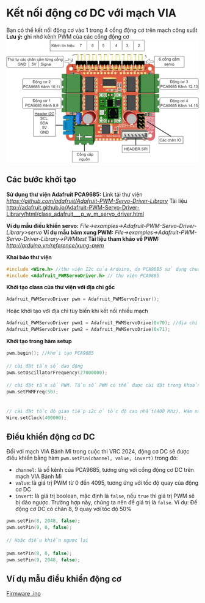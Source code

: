 # Kết nối động cơ DC với mạch VIA

Bạn có thể kết nối động cơ vào 1 trong 4 cổng động cơ trên mạch công suất
**Lưu ý:** ghi nhớ kênh PWM của các cổng động cơ
![](via_motorshield_ports.png)

## Các bước khởi tạo
**Sử dụng thư viện Adafruit PCA9685:**
Link tải thư viện
*https://github.com/adafruit/Adafruit-PWM-Servo-Driver-Library*
Tài liệu
http://adafruit.github.io/Adafruit-PWM-Servo-Driver-Library/html/class_adafruit___p_w_m_servo_driver.html

**Ví dụ mẫu điều khiển servo:**
*File->examples->Adafruit-PWM-Servo-Driver-Library>servo*
**Ví dụ mẫu băm xung PWM:**
*File->examples->Adafruit-PWM-Servo-Driver-Library->PWMtest*
**Tài liệu tham khảo về PWM:**
*http://arduino.vn/reference/xung-pwm*

**Khai báo thư viện**
``` cpp
#include <Wire.h> //thư viện I2c của Arduino, do PCA9685 sử dụng chuẩn giao tiếp i2c nên thư viện này bắt buộc phải khai báo 
#include <Adafruit_PWMServoDriver.h> // thư viện PCA9685
```

**Khởi tạo class của thư viện với địa chỉ gốc**
``` cpp
Adafruit_PWMServoDriver pwm = Adafruit_PWMServoDriver();
```

Hoặc khởi tạo với địa chỉ tùy biến khi kết nối nhiều mạch
``` cpp
Adafruit_PWMServoDriver pwm1 = Adafruit_PWMServoDrive(0x70); //địa chỉ i2c
Adafruit_PWMServoDriver pwm2 = Adafruit_PWMServoDrive(0x71);
```

**Khởi tạo trong hàm setup**
``` cpp
pwm.begin(); //khởi tạo PCA9685 

// cài đặt tần số dao động 
pwm.setOscillatorFrequency(27000000); 

// cài đặt tần số PWM. Tần số PWM có thể được cài đặt trong khoảng 24-1600 HZ, tần số này được cài đặt tùy thuộc vào nhu cầu xử dụng. Để điều khiển được cả servo và động cơ DC cùng nhau, tần số PWM điều khiển được cài đặt trong khoảng 50-60Hz.
pwm.setPWMFreq(50);


// cài đặt tốc độ giao tiếp i2c ở tốc độ cao nhất(400 Mhz). Hàm này có thể bỏ qua nếu gặp lỗi hoặc không có nhu cầu tử dụng I2c tốc độ cao
Wire.setClock(400000); 
```

## Điều khiển động cơ DC

Đối với mạch VIA Bánh Mì trong cuộc thi VRC 2024, động cơ DC sẽ được điều khiển bằng hàm `pwm.setPin(channel, value, invert)` trong đó:
- `channel`: là số kênh của PCA9685, tương ứng với cổng động cơ DC trên mạch VIA Bánh Mì
- `value`: là giá trị PWM từ 0 đến 4095, tương ứng với tốc độ quay của động cơ DC
- `invert`: là giá trị boolean, mặc định là `false`, nếu `true` thì giá trị PWM sẽ bị đảo ngược. Trường hợp này, chúng ta nên để giá trị là `false`.
Ví dụ: Để động cơ DC có chân 8, 9 quay với tốc độ 50%
``` cpp
pwm.setPin(8, 2048, false);
pwm.setPin(9, 0, false);

// Hoặc điều khiển ngược lại

pwm.setPin(8, 0, false);
pwm.setPin(9, 2048, false);
```

## Ví dụ mẫu điều khiển động cơ 

[Firmware .ino](/firmwares/example-motor/makerbot-2024-motor-test/makerbot-2024-motor-test.ino)